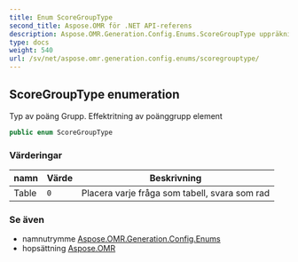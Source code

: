 ```yaml
---
title: Enum ScoreGroupType
second_title: Aspose.OMR för .NET API-referens
description: Aspose.OMR.Generation.Config.Enums.ScoreGroupType uppräkning. Typ av poäng Grupp. Effektritning av poänggrupp element
type: docs
weight: 540
url: /sv/net/aspose.omr.generation.config.enums/scoregrouptype/
---
```

## ScoreGroupType enumeration

Typ av poäng Grupp. Effektritning av poänggrupp element

```csharp
public enum ScoreGroupType
```

### Värderingar

| namn | Värde | Beskrivning |
| --- | --- | --- |
| Table | `0` | Placera varje fråga som tabell, svara som rad |

### Se även

* namnutrymme [Aspose.OMR.Generation.Config.Enums](../../aspose.omr.generation.config.enums/)
* hopsättning [Aspose.OMR](../../)


